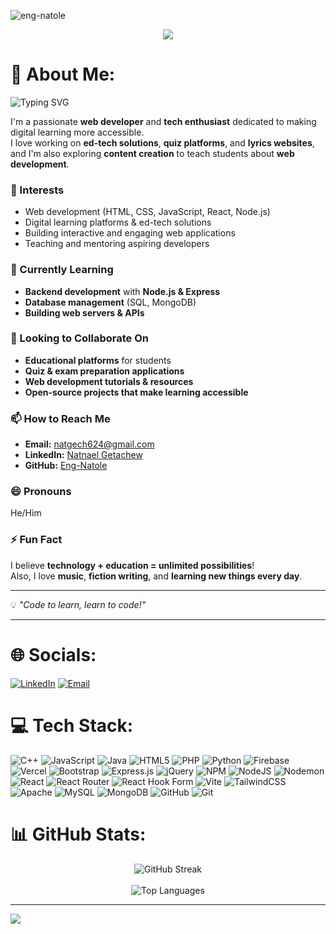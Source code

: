 <p align="left">
  <img src="https://komarev.com/ghpvc/?username=eng-natole&label=Profile%20views&color=0e75b6&style=flat" alt="eng-natole" />
</p>
<p align="center">
  <img src="https://github.com/iamSamael/iamSamael/assets/104965976/d5ceec0a-c788-4234-93be-bfcb0b247700"/>
</p>


# 💫 About Me:
<p align="left">
  <img src="https://readme-typing-svg.herokuapp.com?font=Fira+Code&size=24&pause=1000&color=00FFC6&center=true&vCenter=true&width=400&height=100&lines=Hi+there!+I'm+Natnael+👋;Fullstack+Web+Developer;Mobile+App+Builder;Open+Source+Contributor;Always+Learning+%26+Exploring+Tech" alt="Typing SVG" />
</p>

I'm a passionate **web developer** and **tech enthusiast** dedicated to making digital learning more accessible.  
I love working on **ed-tech solutions**, **quiz platforms**, and **lyrics websites**, and I'm also exploring **content creation** to teach students about **web development**.

### 👀 Interests
- Web development (HTML, CSS, JavaScript, React, Node.js)
- Digital learning platforms & ed-tech solutions
- Building interactive and engaging web applications
- Teaching and mentoring aspiring developers

### 🌱 Currently Learning
- **Backend development** with **Node.js & Express**
- **Database management** (SQL, MongoDB)
- **Building web servers & APIs**

### 💞️ Looking to Collaborate On
- **Educational platforms** for students
- **Quiz & exam preparation applications**
- **Web development tutorials & resources**
- **Open-source projects that make learning accessible**

### 📫 How to Reach Me
- **Email:** natgech624@gmail.com
- **LinkedIn:** [Natnael Getachew](https://www.linkedin.com/in/natnael-getachew-b4a592341/)
- **GitHub:** [Eng-Natole](https://github.com/Eng-Natole)

### 😄 Pronouns
He/Him

### ⚡ Fun Fact
I believe **technology + education = unlimited possibilities**!  
Also, I love **music**, **fiction writing**, and **learning new things every day**.

---
💡 _"Code to learn, learn to code!"_

---

# 🌐 Socials:
[![LinkedIn](https://img.shields.io/badge/LinkedIn-%230077B5.svg?logo=linkedin&logoColor=white)](https://www.linkedin.com/in/natnael-getachew-b4a592341) 
[![Email](https://img.shields.io/badge/Email-D14836?logo=gmail&logoColor=white)](mailto:natgech624@gmail.com)

# 💻 Tech Stack:
![C++](https://img.shields.io/badge/c++-%2300599C.svg?style=for-the-badge&logo=c%2B%2B&logoColor=white) 
![JavaScript](https://img.shields.io/badge/javascript-%23323330.svg?style=for-the-badge&logo=javascript&logoColor=%23F7DF1E) 
![Java](https://img.shields.io/badge/java-%23ED8B00.svg?style=for-the-badge&logo=openjdk&logoColor=white) 
![HTML5](https://img.shields.io/badge/html5-%23E34F26.svg?style=for-the-badge&logo=html5&logoColor=white) 
![PHP](https://img.shields.io/badge/php-%23777BB4.svg?style=for-the-badge&logo=php&logoColor=white) 
![Python](https://img.shields.io/badge/python-3670A0?style=for-the-badge&logo=python&logoColor=ffdd54) 
![Firebase](https://img.shields.io/badge/firebase-%23039BE5.svg?style=for-the-badge&logo=firebase) 
![Vercel](https://img.shields.io/badge/vercel-%23000000.svg?style=for-the-badge&logo=vercel&logoColor=white) 
![Bootstrap](https://img.shields.io/badge/bootstrap-%238511FA.svg?style=for-the-badge&logo=bootstrap&logoColor=white) 
![Express.js](https://img.shields.io/badge/express.js-%23404d59.svg?style=for-the-badge&logo=express&logoColor=%2361DAFB) 
![jQuery](https://img.shields.io/badge/jquery-%230769AD.svg?style=for-the-badge&logo=jquery&logoColor=white) 
![NPM](https://img.shields.io/badge/NPM-%23CB3837.svg?style=for-the-badge&logo=npm&logoColor=white) 
![NodeJS](https://img.shields.io/badge/node.js-6DA55F?style=for-the-badge&logo=node.js&logoColor=white) 
![Nodemon](https://img.shields.io/badge/NODEMON-%23323330.svg?style=for-the-badge&logo=nodemon&logoColor=%BBDEAD) 
![React](https://img.shields.io/badge/react-%2320232a.svg?style=for-the-badge&logo=react&logoColor=%2361DAFB) 
![React Router](https://img.shields.io/badge/React_Router-CA4245?style=for-the-badge&logo=react-router&logoColor=white) 
![React Hook Form](https://img.shields.io/badge/React%20Hook%20Form-%23EC5990.svg?style=for-the-badge&logo=reacthookform&logoColor=white) 
![Vite](https://img.shields.io/badge/vite-%23646CFF.svg?style=for-the-badge&logo=vite&logoColor=white) 
![TailwindCSS](https://img.shields.io/badge/tailwindcss-%2338B2AC.svg?style=for-the-badge&logo=tailwind-css&logoColor=white) 
![Apache](https://img.shields.io/badge/apache-%23D42029.svg?style=for-the-badge&logo=apache&logoColor=white) 
![MySQL](https://img.shields.io/badge/mysql-4479A1.svg?style=for-the-badge&logo=mysql&logoColor=white) 
![MongoDB](https://img.shields.io/badge/MongoDB-%234ea94b.svg?style=for-the-badge&logo=mongodb&logoColor=white) 
![GitHub](https://img.shields.io/badge/github-%23121011.svg?style=for-the-badge&logo=github&logoColor=white) 
![Git](https://img.shields.io/badge/git-%23F05033.svg?style=for-the-badge&logo=git&logoColor=white)

# 📊 GitHub Stats:
<p align="center">
  <!-- GitHub Streak -->
  <img src="https://github-readme-streak-stats.herokuapp.com/?user=eng-natole&theme=dark&hide_border=false" alt="GitHub Streak" />
  <br/><br/>



  <!-- Top Languages -->
  <img src="https://github-readme-stats.vercel.app/api/top-langs/?username=eng-natole&layout=compact&theme=dark&hide_border=false&count_private=true" alt="Top Languages" />
</p>



---

[![](https://visitcount.itsvg.in/api?id=eng-natole&icon=9&color=0)](https://visitcount.itsvg.in)

<!-- Proudly created with GPRM ( https://gprm.itsvg.in ) -->
